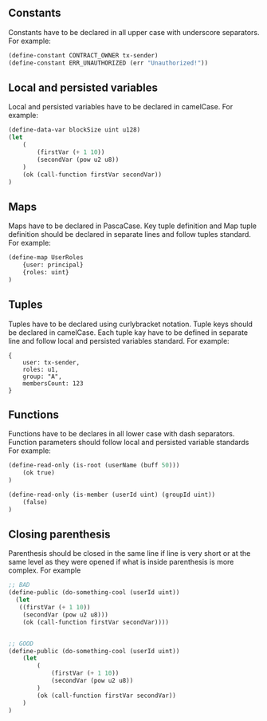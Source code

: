 ## Constants
Constants have to be declared in all upper case with underscore separators. For example:
```lisp
(define-constant CONTRACT_OWNER tx-sender)
(define-constant ERR_UNAUTHORIZED (err "Unauthorized!"))
```

## Local and persisted variables
Local and persisted variables have to be declared in camelCase. For example:
```lisp
(define-data-var blockSize uint u128)
(let
    (
        (firstVar (+ 1 10))
        (secondVar (pow u2 u8))
    )
    (ok (call-function firstVar secondVar))
)
```

## Maps
Maps have to be declared in PascaCase. Key tuple definition and Map tuple definition should be declared in separate lines and follow tuples standard. For example:
```lisp
(define-map UserRoles
    {user: principal}
    {roles: uint}
)
```

## Tuples
Tuples have to be declared using curlybracket notation. Tuple keys should be declared in camelCase. Each tuple kay have to be defined in separate line and follow local and persisted variables standard. For example:
```
{
    user: tx-sender,
    roles: u1,
    group: "A",
    membersCount: 123
}
```

## Functions
Functions have to be declares in all lower case with dash separators. Function parameters should follow local and persisted variable standards For example:
```lisp
(define-read-only (is-root (userName (buff 50)))
    (ok true)
)

(define-read-only (is-member (userId uint) (groupId uint))
    (false)
)
```

## Closing parenthesis
Parenthesis should be closed in the same line if line is very short or at the same level as they were opened if what is inside parenthesis is more complex. For example
```lisp
;; BAD
(define-public (do-something-cool (userId uint))
  (let
   ((firstVar (+ 1 10))
    (secondVar (pow u2 u8)))
    (ok (call-function firstVar secondVar))))


;; GOOD
(define-public (do-something-cool (userId uint))
    (let
        (
            (firstVar (+ 1 10))
            (secondVar (pow u2 u8))
        )
        (ok (call-function firstVar secondVar))
    )
)
```